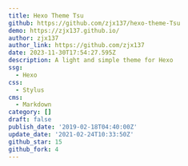 ```yaml
---
title: Hexo Theme Tsu
github: https://github.com/zjx137/hexo-theme-Tsu
demo: https://zjx137.github.io/
author: zjx137
author_link: https://github.com/zjx137
date: 2023-11-30T17:54:27.595Z
description: A light and simple theme for Hexo
ssg:
  - Hexo
css:
  - Stylus
cms:
  - Markdown
category: []
draft: false
publish_date: '2019-02-18T04:40:00Z'
update_date: '2021-02-24T10:33:50Z'
github_star: 15
github_fork: 4
---
```

